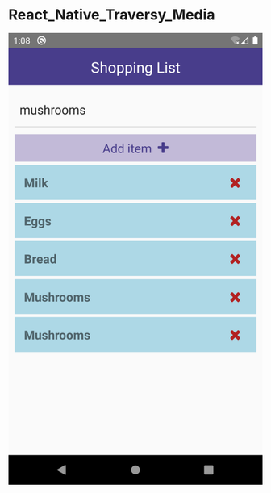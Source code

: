 # React_Native_Traversy_Media
<img src="https://raw.githubusercontent.com/danielOuattara/React_Native_Traversy_Media/main/shopping_list_01/Screenshot_1638187717.png"/>
